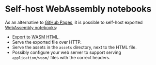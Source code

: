 # Self-host WebAssembly notebooks

As an alternative to [GitHub Pages](github_pages.md), it is possible to self-host
exported [WebAssembly notebooks](../wasm.md):

-   [Export to WASM HTML](../exporting.md#export-to-wasm-powered-html).
-   Serve the exported file over HTTP.
-   Serve the assets in the `assets` directory, next to the HTML file.
-   Possibly configure your web server to support serving `application/wasm/`
    files with the correct headers.
